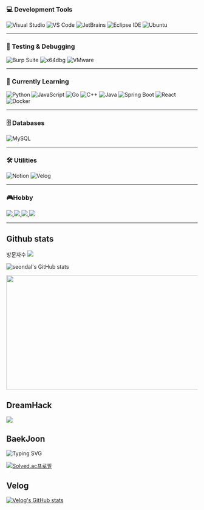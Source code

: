 ### 💻 Development Tools
![Visual Studio](https://img.shields.io/badge/Visual%20Studio-5C2D91?style=flat-square&logo=VisualStudio&logoColor=white)
![VS Code](https://img.shields.io/badge/VS%20Code-007ACC?style=flat-square&logo=VisualStudioCode&logoColor=white)
![JetBrains](https://img.shields.io/badge/JetBrains-000000?style=flat-square&logo=JetBrains&logoColor=white)
![Eclipse IDE](https://img.shields.io/badge/Eclipse%20IDE-2C2255?style=flat-square&logo=EclipseIDE&logoColor=white)
![Ubuntu](https://img.shields.io/badge/Ubuntu-E95420?style=flat-square&logo=Ubuntu&logoColor=white)

---

### 🧪 Testing & Debugging
![Burp Suite](https://img.shields.io/badge/Burp%20Suite-ff6600?style=flat-square&logo=PortSwigger&logoColor=white)
![x64dbg](https://img.shields.io/badge/x64dbg-494949?style=flat-square&logoColor=white)
![VMware](https://img.shields.io/badge/VMware-607078?style=flat-square&logo=VMware&logoColor=white)

---

### 🧠 Currently Learning
![Python](https://img.shields.io/badge/Python-3776AB?style=flat-square&logo=Python&logoColor=white)
![JavaScript](https://img.shields.io/badge/JavaScript-F7DF1E?style=flat-square&logo=JavaScript&logoColor=black)
![Go](https://img.shields.io/badge/Go-00ADD8?style=flat-square&logo=Go&logoColor=white)
![C++](https://img.shields.io/badge/C++-00599C?style=flat-square&logo=C%2B%2B&logoColor=white)
![Java](https://img.shields.io/badge/Java-007396?style=flat-square&logo=Java&logoColor=white)
![Spring Boot](https://img.shields.io/badge/Spring%20Boot-6DB33F?style=flat-square&logo=SpringBoot&logoColor=white)
![React](https://img.shields.io/badge/React-61DAFB?style=flat-square&logo=React&logoColor=black)
![Docker](https://img.shields.io/badge/Docker-2496ED?style=flat-square&logo=Docker&logoColor=white)

---

### 🗄️ Databases
![MySQL](https://img.shields.io/badge/MySQL-4479A1?style=flat-square&logo=MySQL&logoColor=white)

---

### 🛠️ Utilities
![Notion](https://img.shields.io/badge/Notion-000000?style=flat-square&logo=Notion&logoColor=white)
![Velog](https://img.shields.io/badge/Velog-20C997?style=flat-square&logo=Velog&logoColor=white)

---

### 🎮Hobby

<a href="https://www.adobe.com" target="_blank" rel="noopener noreferrer">
  <img src="https://img.shields.io/badge/Adobe-FF0000?style=flat-square&logo=Adobe&logoColor=ffffff"/>
</a>
<a href="https://www.adobe.com/products/aftereffects.html" target="_blank" rel="noopener noreferrer">
  <img src="https://img.shields.io/badge/After%20Effects-9999FF?style=flat-square&logo=AdobeAfterEffects&logoColor=ffffff"/>
</a>
<a href="https://www.adobe.com/products/premiere.html" target="_blank" rel="noopener noreferrer">
  <img src="https://img.shields.io/badge/Premiere%20Pro-9999FF?style=flat-square&logo=AdobePremierePro&logoColor=ffffff"/>
</a>
<a href="https://www.adobe.com/products/photoshop.html" target="_blank" rel="noopener noreferrer">
  <img src="https://img.shields.io/badge/Photoshop-31A8FF?style=flat-square&logo=AdobePhotoshop&logoColor=ffffff"/>
</a>

---

## Github stats
방문자수
<a href="https://github.com/seondal" target="_blank" rel="noopener noreferrer">
  <img src="https://hits.seeyoufarm.com/api/count/incr/badge.svg?url=https://github.com/seondal&count_bg=%23000000&title_bg=%23000000&icon=github.svg&icon_color=%23E7E7E7&title=GitHub&edge_flat=false"/>
</a>

![seondal's GitHub stats](https://github-readme-stats.vercel.app/api?username=seondal&show_icons=true&theme=tokyonight)



<a href="https://github.com/devxb/gitanimals">
<img
  src="https://render.gitanimals.org/farms/SmongsDev"
  width="600"
  height="300"
/>
</a>

## DreamHack
<img src="https://dreamhack-readme-stats.vercel.app/api/stats?username=smongs" />

## BaekJoon
![Typing SVG](https://readme-typing-svg.herokuapp.com/?&color=F79B9BFF&lines=티어+승급+ㄱㅈㅇ!)

[![Solved.ac프로필](http://mazassumnida.wtf/api/v2/generate_badge?boj=sssm0928)](https://solved.ac/profile/sssm0928)

## Velog 
[![Velog's GitHub stats](https://velog-readme-stats.vercel.app/api/badge?name=smongs)](https://velog.io/@sssm0928) 

